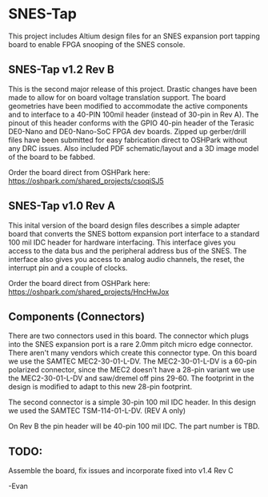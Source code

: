 # SNES-Tap
This project includes Altium design files for an SNES expansion port tapping board to enable FPGA snooping of the SNES console.

SNES-Tap v1.2 Rev B
---------------------------------------------------------------------
This is the second major release of this project. Drastic changes have
been made to allow for on board voltage translation support. The board
geometries have been modified to accommodate the active components and 
to interface to a 40-PIN 100mil header (instead of 30-pin in Rev A). 
The pinout of this header conforms with the GPIO 40-pin header of the 
Terasic DE0-Nano and DE0-Nano-SoC FPGA dev boards. Zipped up gerber/drill 
files have been submitted for easy fabrication direct to OSHPark 
without any DRC issues. Also included PDF schematic/layout and a 3D image
model of the board to be fabbed.

Order the board direct from OSHPark here: https://oshpark.com/shared_projects/csoqiSJ5

SNES-Tap v1.0 Rev A
---------------------------------------------------------------------
This inital version of the board design files describes a simple adapter
board that converts the SNES bottom expansion port interface to a standard
100 mil IDC header for hardware interfacing. This interface gives you access
to the data bus and the peripheral address bus of the SNES. The interface also
gives you access to analog audio channels, the reset, the interrupt pin and a
couple of clocks.

Order the board direct from OSHPark here: https://oshpark.com/shared_projects/HncHwJox

Components (Connectors)
---------------------------------------------------------------------
There are two connectors used in this board. The connector which plugs into the SNES
expansion port is a rare 2.0mm pitch micro edge connector. There aren't many vendors
which create this connector type. On this board we use the SAMTEC MEC2-30-01-L-DV.
The MEC2-30-01-L-DV is a 60-pin polarized connector, since the MEC2 doesn't have a 28-pin
variant we use the MEC2-30-01-L-DV and saw/dremel off pins 29-60. The footprint in the design
is modified to adapt to this new 28-pin footprint.

The second connector is a simple 30-pin 100 mil IDC header. In this design we used the
SAMTEC TSM-114-01-L-DV. (REV A only)

On Rev B the pin header will be 40-pin 100 mil IDC. The part number is TBD.


TODO:
--------
Assemble the board, fix issues and incorporate fixed into v1.4 Rev C

-Evan


